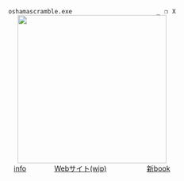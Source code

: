 <div align="center">
  <code>oshamascramble.exe ⠀ ⠀ ⠀        ⠀ ⠀  ⠀⠀⠀_⠀❐⠀X</code> <br/>
<img src="https://file.garden/ZeWhoxo9KEiz9dHt/Gk--HwvXYAAt4hr.jpg" width="300px"> <br/>
  <a href="https://bundlrs.cc/oshama">info</a> ⠀ ⠀⠀ ⠀
  <a href="https://oshamascramble.github.io/">Webサイト(wip)</a> ⠀ ⠀⠀⠀  ⠀ ⠀
  <a href="https://oshama.atabook.org/">新book</a>
<div>
